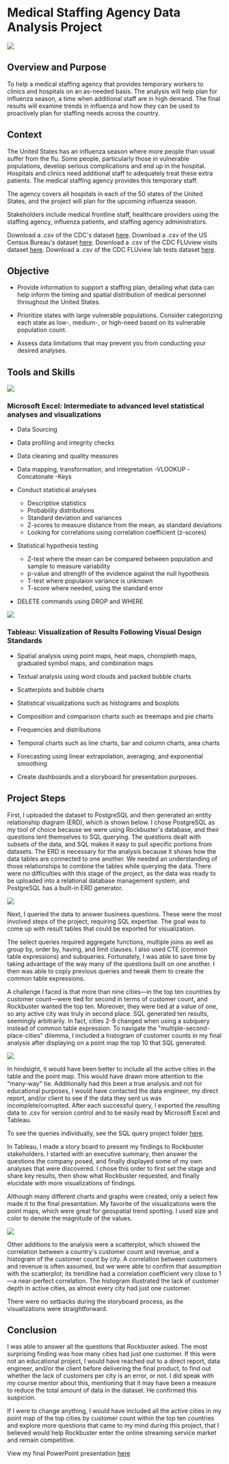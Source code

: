 # Medical Staffing Agency Data Analysis Project

![](https://user-images.githubusercontent.com/101165108/157816449-da34ef29-2df1-4a61-b077-28f8f61e2c3e.jpeg)

## **Overview and Purpose**

To help a medical staffing agency that provides temporary workers to clinics and hospitals on an as-needed basis. The analysis will help plan for influenza season, a time when additional staff are in high demand. The final results will examine trends in influenza and how they can be used to proactively plan for staffing needs across the country.

## **Context**

The United States has an influenza season where more people than usual suffer from the flu. Some people, particularly those in vulnerable populations, develop serious
complications and end up in the hospital. Hospitals and clinics need additional staff to adequately treat these extra patients. The medical staffing agency provides this temporary staff.

The agency covers all hospitals in each of the 50 states of the United States, and the project will plan for the upcoming influenza season.

Stakeholders include medical frontline staff, healthcare providers using the staffing agency, influenza patients, and staffing agency administrators.

Download a .csv of the CDC's dataset [here](https://coach-courses-us.s3.amazonaws.com/public/courses/da_program/CDC_Influenza_Deaths_edited.xlsx).
Download a .csv of the US Census Bureau's dataset [here](https://coach-courses-us.s3.amazonaws.com/public/courses/data-immersion/A1-A2_Influenza_Project/Census_Population_transformed_202101.csv).
Download a .csv of the CDC FLUview visits dataset [here](https://images.careerfoundry.com/public/courses/data-immersion/A1-A2_Influenza_Project/CDC_Influenza_Visits.xlsx).
Download a .csv of the CDC FLUview lab tests dataset [here](https://images.careerfoundry.com/public/courses/data-immersion/A1-A2_Influenza_Project/CDC_Lab_Tests.xlsx).

## **Objective**

- Provide information to support a staffing plan, detailing what data can help inform the timing and spatial distribution of medical personnel throughout the United States.

- Prioritize states with large vulnerable populations. Consider categorizing each state as low-, medium-, or high-need based on its vulnerable population count.

- Assess data limitations that may prevent you from conducting your desired analyses.

## **Tools and Skills**

![](https://user-images.githubusercontent.com/101165108/157819527-428966ad-c605-4dea-8381-b370dcf7cf99.png)
### **Microsoft Excel:**   Intermediate to advanced level statistical analyses and visualizations

  - Data Sourcing

  - Data profiling and integrity checks

  - Data cleaning and quality measures

  - Data mapping, transformation, and integretation
    -VLOOKUP
    -Concatonate 
    -Keys

  - Conduct statistical analyses
    - Descriptive statistics
    - Probability distributions
    - Standard deviation and variances
     - Z-scores to measure distance from the mean, as standard deviations
    - Looking for correlations using correlation coefficient (z-scores)

  - Statistical hypothesis testing
    - Z-test where the mean can be compared between population and sample to measure variability
    - p-value and strength of the evidence against the null hypothesis
    - T-test where populaion variance is unknown
    - T-score where needed, using the standard error 

  - DELETE commands using DROP and WHERE

![](https://user-images.githubusercontent.com/101165108/157404857-78432359-3535-46e6-8c46-4bc01e31acde.png) 
### **Tableau:**  Visualization of Results Following Visual Design Standards

  - Spatial analysis using point maps, heat maps, choropleth maps, graduated symbol maps, and combination maps

  - Textual analysis using word clouds and packed bubble charts

  - Scatterplots and bubble charts

  - Statistical visualizations such as histograms and boxplots

  - Composition and comparison charts such as treemaps and pie charts

  - Frequencies and distributions

  - Temporal charts such as line charts, bar and column charts, area charts

  - Forecasting using linear extrapolation, averaging, and exponential smoothing

  - Create dashboards and a storyboard for presentation purposes.

## **Project Steps**

First, I uploaded the dataset to PostgreSQL and then generated an entity relationship diagram (ERD), which is shown below. I chose PostgreSQL as my tool of choice because we were using Rockbuster&#39;s database, and their questions lent themselves to SQL querying. The questions dealt with subsets of the data, and SQL makes it easy to pull specific portions from datasets. The ERD is necessary for the analysis because it shows how the data tables are connected to one another. We needed an understanding of those relationships to combine the tables while querying the data. There were no difficulties with this stage of the project, as the data was ready to be uploaded into a relational database management system, and PostgreSQL has a built-in ERD generator.

![](https://user-images.githubusercontent.com/101165108/157405817-bbb013d2-b7b5-46de-9d99-a1cfc6e9e2ea.png)

Next, I queried the data to answer business questions. These were the most involved steps of the project, requiring SQL expertise. The goal was to come up with result tables that could be exported for visualization.

The select queries required aggregate functions, multiple joins as well as group by, order by, having, and limit clauses. I also used CTE (common table expressions) and subqueries. Fortunately, I was able to save time by taking advantage of the way many of the questions built on one another. I then was able to copiy previous queries and tweak them to create the common table expressions.

A challenge I faced is that more than nine cities—in the top ten countries by customer count—were tied for second in terms of customer count, and Rockbuster wanted the top ten. Moreover, they were tied at a value of one, so any active city was truly in second place. SQL generated ten results, seemingly arbitrarily. In fact, cities 2-9 changed when using a subquery instead of common table expression. To navigate the &quot;multiple-second-place-cities&quot; dilemma, I included a histogram of customer counts in my final analysis after displaying on a point map the top 10 that SQL generated.

![](https://user-images.githubusercontent.com/101165108/157405893-2674a613-3124-4763-876f-a3fc6be7a468.png)

In hindsight, it would have been better to include all the active cities in the table and the point map. This would have drawn more attention to the &quot;many-way&quot; tie. Additionally had this been a true analysis and not for educational purposes, I would have contacted the data engineer, my direct report, and/or client to see if the data they sent us was incomplete/corrupted. After each successful query, I exported the resulting data to .csv for version control and to be easily read by Microsoft Excel and Tableau.

To see the queries individually, see the SQL query project folder [here](https://github.com/CBoyd424/Rockbuster_SQL_Project/tree/main/Example_Queries).

In Tableau, I made a story board to present my findings to Rockbuster stakeholders. I started with an executive summary, then answer the questions the company posed, and finally displayed some of my own analyses that were discovered. I chose this order to first set the stage and share key results, then show what Rockbuster requested, and finally elucidate with more visualizations of findings.

Although many different charts and graphs were created, only a select few made it to the final presentation. My favorite of the visualizations were the point maps, which were great for geospatial trend spotting. I used size and color to denote the magnitude of the values.

![](https://user-images.githubusercontent.com/101165108/157405477-a41fa121-c26f-4cd0-852b-479f18831ae7.png)

Other additions to the analysis were a scatterplot, which showed the correlation between a country&#39;s customer count and revenue, and a histogram of the customer count by city. A correlation between customers and revenue is often assumed, but we were able to confirm that assumption with the scatterplot; its trendline had a correlation coefficient very close to 1—a near-perfect correlation. The histogram illustrated the lack of customer depth in active cities, as almost every city had just one customer.

There were no setbacks during the storyboard process, as the visualizations were straightforward.

## **Conclusion**

I was able to answer all the questions that Rockbuster asked. The most surprising finding was how many cities had just one customer. If this were not an educational project, I would have reached out to a direct report, data engineer, and/or the client before delivering the final product, to find out whether the lack of customers per city is an error, or not. I did speak with my course mentor about this, mentioning that it may have been a measure to reduce the total amount of data in the dataset. He confirmed this suspicion.

If I were to change anything, I would have included all the active cities in my point map of the top cities by customer count within the top ten countries and explore more questions that came to my mind during this project, that I believed would help Rockbuster enter the online streaming service market and remain competitive.

View my final PowerPoint presentation [here](https://coach-courses-us.s3.amazonaws.com/exercises/1054/44753/2ce7ad8426ccf76531020d2587128f01/Data_Imm_3.10_PPT_Cboyd_PDF.pdf)

